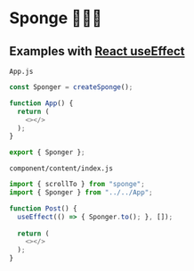 # Sponge 🧽🤟🍔

## Examples with [React useEffect](https://reactjs.org/docs/hooks-effect.html)
`App.js`
```js
const Sponger = createSponge();

function App() {
  return (
    <></>
  );
}

export { Sponger };
```
`component/content/index.js`
```js
import { scrollTo } from "sponge";
import { Sponger } from "../../App";

function Post() {
  useEffect(() => { Sponger.to(); }, []);
  
  return (
    <></>
  );
}
```
